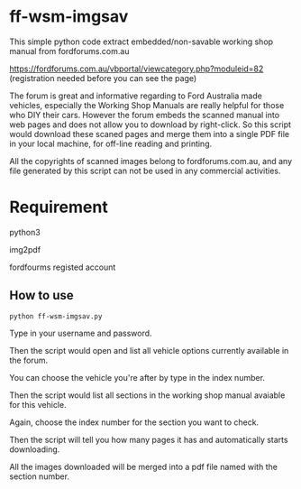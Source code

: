 # ff-wsm-imgsav
This simple python code extract embedded/non-savable working shop manual from fordforums.com.au 

https://fordforums.com.au/vbportal/viewcategory.php?moduleid=82 (registration needed before you can see the page)

The forum is great and informative regarding to Ford Australia made vehicles, especially the Working Shop Manuals are really helpful for those who DIY their cars. However the forum embeds the scanned manual into web pages and does not allow you to download by right-click. So this script would download these scaned pages and merge them into a single PDF file in your local machine, for off-line reading and printing. 

All the copyrights of scanned images belong to fordforums.com.au, and any file generated by this script can not be used in any commercial activities. 

Requirement
===========
python3

img2pdf

fordfourms registed account

How to use
----------
    python ff-wsm-imgsav.py
Type in your username and password.

Then the script would open and list all vehicle options currently available in the forum.

You can choose the vehicle you're after by type in the index number.

Then the script would list all sections in the working shop manual avaiable for this vehicle.

Again, choose the index number for the section you want to check.

Then the script will tell you how many pages it has and automatically starts downloading.

All the images downloaded will be merged into a pdf file named with the section number.
